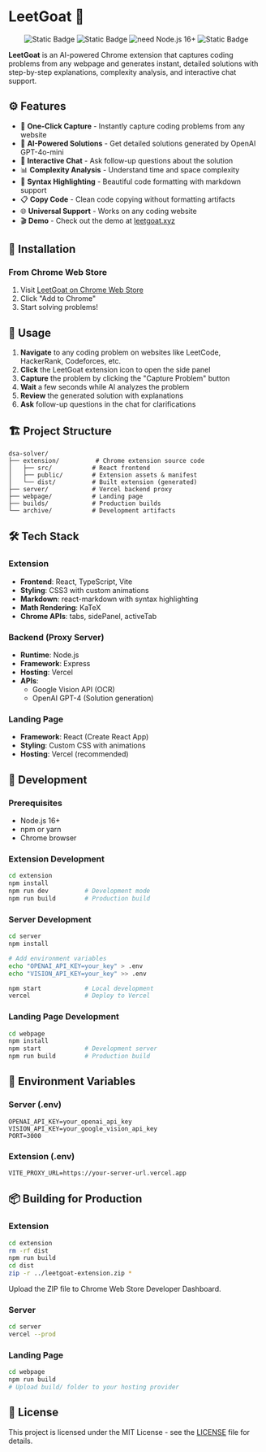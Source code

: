 # LeetGoat 🐐
<div align="center">

![Static Badge](https://img.shields.io/badge/build-passing-%232FB73C)
![Static Badge](https://img.shields.io/badge/version-1.0.1-blue)
![need Node.js 16+](https://img.shields.io/badge/Node.js-16%2B-%232FB73C?logo=node.js&logoColor=white)
![Static Badge](https://img.shields.io/badge/license-MIT-%23D10000)

</div>

**LeetGoat** is an AI-powered Chrome extension that captures coding problems from any webpage and generates instant, detailed solutions with step-by-step explanations, complexity analysis, and interactive chat support.

## ⚙ Features

- 🎯 **One-Click Capture** - Instantly capture coding problems from any website
- 🤖 **AI-Powered Solutions** - Get detailed solutions generated by OpenAI GPT-4o-mini
- 💬 **Interactive Chat** - Ask follow-up questions about the solution
- 📊 **Complexity Analysis** - Understand time and space complexity
- 🎨 **Syntax Highlighting** - Beautiful code formatting with markdown support
- 📋 **Copy Code** - Clean code copying without formatting artifacts
- 🌐 **Universal Support** - Works on any coding website
- 🎬 **Demo** - Check out the demo at [leetgoat.xyz](https://leetgoat.xyz/)

## 🚀 Installation

### From Chrome Web Store
1. Visit [LeetGoat on Chrome Web Store](https://chromewebstore.google.com/detail/leetgoat/golcbbhcljckpedmebmgfagbapbpkclg)
2. Click "Add to Chrome"
3. Start solving problems!

## 📖 Usage

1. **Navigate** to any coding problem on websites like LeetCode, HackerRank, Codeforces, etc.
2. **Click** the LeetGoat extension icon to open the side panel
3. **Capture** the problem by clicking the "Capture Problem" button
4. **Wait** a few seconds while AI analyzes the problem
5. **Review** the generated solution with explanations
6. **Ask** follow-up questions in the chat for clarifications

## 🏗️ Project Structure

```
dsa-solver/
├── extension/          # Chrome extension source code
│   ├── src/           # React frontend
│   ├── public/        # Extension assets & manifest
│   └── dist/          # Built extension (generated)
├── server/            # Vercel backend proxy
├── webpage/           # Landing page
├── builds/            # Production builds
└── archive/           # Development artifacts
```

## 🛠️ Tech Stack

### Extension
- **Frontend**: React, TypeScript, Vite
- **Styling**: CSS3 with custom animations
- **Markdown**: react-markdown with syntax highlighting
- **Math Rendering**: KaTeX
- **Chrome APIs**: tabs, sidePanel, activeTab

### Backend (Proxy Server)
- **Runtime**: Node.js
- **Framework**: Express
- **Hosting**: Vercel
- **APIs**: 
  - Google Vision API (OCR)
  - OpenAI GPT-4 (Solution generation)

### Landing Page
- **Framework**: React (Create React App)
- **Styling**: Custom CSS with animations
- **Hosting**: Vercel (recommended)

## 🔧 Development

### Prerequisites
- Node.js 16+
- npm or yarn
- Chrome browser

### Extension Development

```bash
cd extension
npm install
npm run dev          # Development mode
npm run build        # Production build
```

### Server Development

```bash
cd server
npm install

# Add environment variables
echo "OPENAI_API_KEY=your_key" > .env
echo "VISION_API_KEY=your_key" >> .env

npm start            # Local development
vercel               # Deploy to Vercel
```

### Landing Page Development

```bash
cd webpage
npm install
npm start            # Development server
npm run build        # Production build
```

## 🔐 Environment Variables

### Server (.env)
```env
OPENAI_API_KEY=your_openai_api_key
VISION_API_KEY=your_google_vision_api_key
PORT=3000
```

### Extension (.env)
```env
VITE_PROXY_URL=https://your-server-url.vercel.app
```

## 📦 Building for Production

### Extension
```bash
cd extension
rm -rf dist
npm run build
cd dist
zip -r ../leetgoat-extension.zip *
```

Upload the ZIP file to Chrome Web Store Developer Dashboard.

### Server
```bash
cd server
vercel --prod
```

### Landing Page
```bash
cd webpage
npm run build
# Upload build/ folder to your hosting provider
```

## 📝 License

This project is licensed under the MIT License - see the [LICENSE](https://github.com/atipre/leet-goat/blob/main/LICENSE) file for details.


